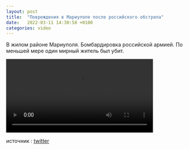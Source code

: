 ```yaml
---
layout: post
title:  "Повреждения в Мариуполе после российского обстрела"
date:   2022-03-11 14:30:58 +0100
categories: video
---
```


В жилом районе Мариуполя. Бомбардировка российской армией. По меньшей мере один мирный житель был убит.


<video controls width="400">
    <source src="/assets/videos/bomb-marioupol.webm"
            type="video/webm">
    <source src="/assets/videos/bomb-marioupol.mp4"
            type="video/mp4">
    Sorry, your browser doesn't support embedded videos.
</video>


источник : <a href="https://twitter.com/Cest__Carre/status/1502270788904407040">twitter</a>
